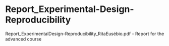 # Report_Experimental-Design-Reproducibility

Report_ExperimentalDesign-Reproducibility_RitaEusébio.pdf - Report for the advanced course
